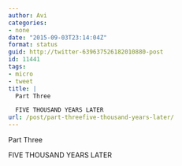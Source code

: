 ```yaml
---
author: Avi
categories:
- none
date: "2015-09-03T23:14:04Z"
format: status
guid: http://twitter-639637526182010880-post
id: 11441
tags:
- micro
- tweet
title: |
  Part Three

  FIVE THOUSAND YEARS LATER
url: /post/part-threefive-thousand-years-later/
---
```

Part Three

FIVE THOUSAND YEARS LATER